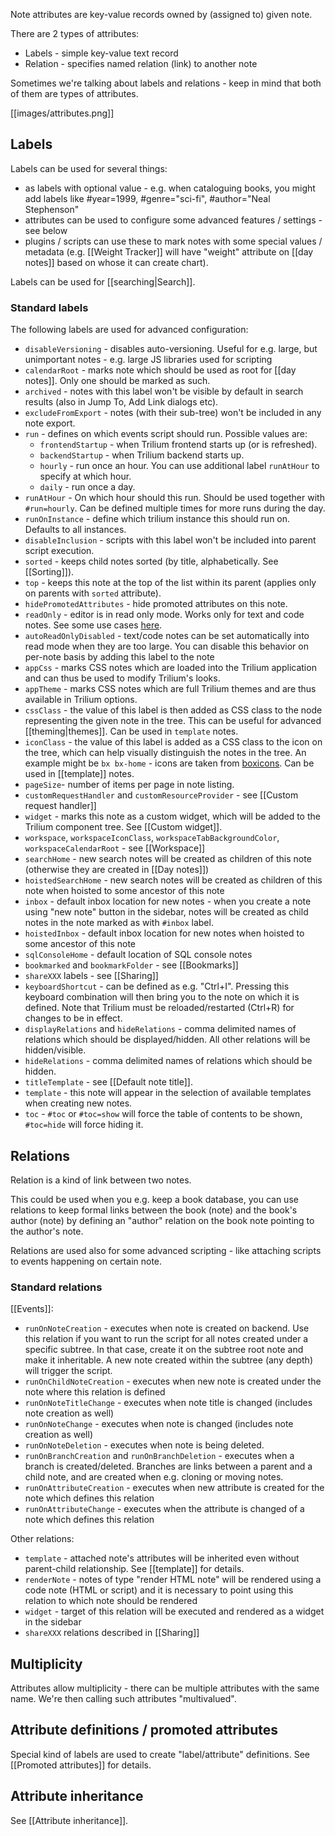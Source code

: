 Note attributes are key-value records owned by (assigned to) given note.

There are 2 types of attributes:

* Labels - simple key-value text record
* Relation - specifies named relation (link) to another note

Sometimes we're talking about labels and relations - keep in mind that both of them are types of attributes.

[[images/attributes.png]]

## Labels
Labels can be used for several things:

* as labels with optional value - e.g. when cataloguing books, you might add labels like #year=1999, #genre="sci-fi", #author="Neal Stephenson"
* attributes can be used to configure some advanced features / settings - see below
* plugins / scripts can use these to mark notes with some special values / metadata (e.g. [[Weight Tracker]] will have "weight" attribute on [[day notes]] based on whose it can create chart).

Labels can be used for [[searching|Search]].

### Standard labels

The following labels are used for advanced configuration:

* `disableVersioning` - disables auto-versioning. Useful for e.g. large, but unimportant notes - e.g. large JS libraries used for scripting
* `calendarRoot` - marks note which should be used as root for [[day notes]]. Only one should be marked as such.
* `archived` - notes with this label won't be visible by default in search results (also in Jump To, Add Link dialogs etc). 
* `excludeFromExport` - notes (with their sub-tree) won't be included in any note export.
* `run` - defines on which events script should run. Possible values are:
   * `frontendStartup` - when Trilium frontend starts up (or is refreshed).
   * `backendStartup` - when Trilium backend starts up.
   * `hourly` - run once an hour. You can use additional label `runAtHour` to specify at which hour.
   * `daily` - run once a day.
* `runAtHour` - On which hour should this run. Should be used together with `#run=hourly`. Can be defined multiple times for more runs during the day.
* `runOnInstance` - define which trilium instance this should run on. Defaults to all instances.
* `disableInclusion` - scripts with this label won't be included into parent script execution.
* `sorted` - keeps child notes sorted (by title, alphabetically. See [[Sorting]]).
* `top` - keeps this note at the top of the list within its parent (applies only on parents with `sorted` attribute).
* `hidePromotedAttributes` - hide promoted attributes on this note.
* `readOnly` - editor is in read only mode. Works only for text and code notes. See some use cases [here](https://github.com/zadam/trilium/issues/371).
* `autoReadOnlyDisabled` - text/code notes can be set automatically into read mode when they are too large. You can disable this behavior on per-note basis by adding this label to the note
* `appCss` - marks CSS notes which are loaded into the Trilium application and can thus be used to modify Trilium's looks.
* `appTheme` - marks CSS notes which are full Trilium themes and are thus available in Trilium options.
* `cssClass` - the value of this label is then added as CSS class to the node representing the given note in the tree. This can be useful for advanced [[theming|themes]]. Can be used in `template` notes.
* `iconClass` - the value of this label is added as a CSS class to the icon on the tree, which can help visually distinguish the notes in the tree. An example might be `bx bx-home` - icons are taken from [boxicons](https://boxicons.com/). Can be used in [[template]] notes.
* `pageSize`- number of items per page in note listing.
* `customRequestHandler` and `customResourceProvider` - see [[Custom request handler]]
* `widget` - marks this note as a custom widget, which will be added to the Trilium component tree. See [[Custom widget]].
* `workspace`, `workspaceIconClass`, `workspaceTabBackgroundColor`, `workspaceCalendarRoot` - see [[Workspace]] 
* `searchHome` - new search notes will be created as children of this note (otherwise they are created in [[Day notes]])
* `hoistedSearchHome` - new search notes will be created as children of this note when hoisted to some ancestor of this note
* `inbox` - default inbox location for new notes - when you create a note using "new note" button in the sidebar, notes will be created as child notes in the note marked as with `#inbox` label.
* `hoistedInbox` - default inbox location for new notes when hoisted to some ancestor of this note
* `sqlConsoleHome` - default location of SQL console notes
* `bookmarked` and `bookmarkFolder` - see [[Bookmarks]]
* `shareXXX` labels - see [[Sharing]]
* `keyboardShortcut` - can be defined as e.g. "Ctrl+I". Pressing this keyboard combination will then bring you to the note on which it is defined. Note that Trilium must be reloaded/restarted (Ctrl+R) for changes to be in effect.
* `displayRelations` and `hideRelations` - comma delimited names of relations which should be displayed/hidden. All other relations will be hidden/visible.
* `hideRelations` - comma delimited names of relations which should be hidden. 
* `titleTemplate` - see [[Default note title]].
* `template` - this note will appear in the selection of available templates when creating new notes.
* `toc` - `#toc` or `#toc=show` will force the table of contents to be shown, `#toc=hide` will force hiding it. 

## Relations
Relation is a kind of link between two notes.

This could be used when you e.g. keep a book database, you can use relations to keep formal links between the book (note) and the book's author (note) by defining an "author" relation on the book note pointing to the author's note.

Relations are used also for some advanced scripting - like attaching scripts to events happening on certain note.

### Standard relations

[[Events]]:
* `runOnNoteCreation` - executes when note is created on backend. Use this relation if you want to run the script for all notes created under a specific subtree. In that case, create it on the subtree root note and make it inheritable. A new note created within the subtree (any depth) will trigger the script.
* `runOnChildNoteCreation` - executes when new note is created under the note where this relation is defined
* `runOnNoteTitleChange` - executes when note title is changed (includes note creation as well)
* `runOnNoteChange` - executes when note is changed (includes note creation as well)
* `runOnNoteDeletion` - executes when note is being deleted.
* `runOnBranchCreation` and `runOnBranchDeletion` - executes when a branch is created/deleted. Branches are links between a parent and a child note, and are created when e.g. cloning or moving notes.
* `runOnAttributeCreation` - executes when new attribute is created for the note which defines this relation
* `runOnAttributeChange` - executes when the attribute is changed of a note which defines this relation

Other relations:
* `template` - attached note's attributes will be inherited even without parent-child relationship. See [[template]] for details.
* `renderNote` - notes of type "render HTML note" will be rendered using a code note (HTML or script) and it is necessary to point using this relation to which note should be rendered
* `widget` - target of this relation will be executed and rendered as a widget in the sidebar
* `shareXXX` relations described in [[Sharing]]

## Multiplicity

Attributes allow multiplicity - there can be multiple attributes with the same name. We're then calling such attributes "multivalued".

## Attribute definitions / promoted attributes

Special kind of labels are used to create "label/attribute" definitions. See  [[Promoted attributes]] for details.

## Attribute inheritance

See [[Attribute inheritance]].
